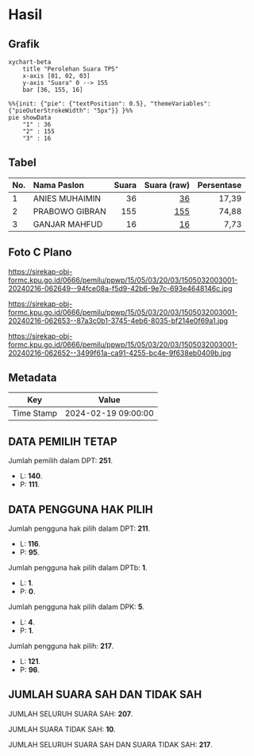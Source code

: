 # Hasil

## Grafik

```mermaid
xychart-beta
    title "Perolehan Suara TPS"
    x-axis [01, 02, 03]
    y-axis "Suara" 0 --> 155
    bar [36, 155, 16]
```

```mermaid
%%{init: {"pie": {"textPosition": 0.5}, "themeVariables": {"pieOuterStrokeWidth": "5px"}} }%%
pie showData
    "1" : 36
    "2" : 155
    "3" : 16
```

## Tabel

| No. | Nama Paslon    | Suara | Suara (raw) | Persentase |
|:--- |:-------------- | -----:| -----------:| ----------:|
| 1   | ANIES MUHAIMIN | 36    | [36][p-1]   | 17,39      |
| 2   | PRABOWO GIBRAN | 155   | [155][p-2]  | 74,88      |
| 3   | GANJAR MAHFUD  | 16    | [16][p-3]   | 7,73       |


[p-1]: https://github.com/gigit-pemilu/pemilu-2024-15-jambi/blob/main/pilpres/hitung-suara/sub/15-jambi/sub/05--muaro-jambi/sub/03-kumpeh/sub/2003-betung/sub/001-tps/sub/paslon-1.txt
[p-2]: https://github.com/gigit-pemilu/pemilu-2024-15-jambi/blob/main/pilpres/hitung-suara/sub/15-jambi/sub/05--muaro-jambi/sub/03-kumpeh/sub/2003-betung/sub/001-tps/sub/paslon-2.txt
[p-3]: https://github.com/gigit-pemilu/pemilu-2024-15-jambi/blob/main/pilpres/hitung-suara/sub/15-jambi/sub/05--muaro-jambi/sub/03-kumpeh/sub/2003-betung/sub/001-tps/sub/paslon-3.txt

## Foto C Plano

https://sirekap-obj-formc.kpu.go.id/0666/pemilu/ppwp/15/05/03/20/03/1505032003001-20240216-062649--94fce08a-f5d9-42b6-9e7c-693e4648146c.jpg

https://sirekap-obj-formc.kpu.go.id/0666/pemilu/ppwp/15/05/03/20/03/1505032003001-20240216-062653--87a3c0b1-3745-4eb6-8035-bf214e0f69a1.jpg

https://sirekap-obj-formc.kpu.go.id/0666/pemilu/ppwp/15/05/03/20/03/1505032003001-20240216-062652--3499f61a-ca91-4255-bc4e-9f638eb0409b.jpg


## Metadata

| Key        | Value               |
| ---------- | ------------------- |
| Time Stamp | 2024-02-19 09:00:00 |


## DATA PEMILIH TETAP

Jumlah pemilih dalam DPT: **251**.
 * L: **140**.
 * P: **111**.

## DATA PENGGUNA HAK PILIH

Jumlah pengguna hak pilih dalam DPT: **211**.
 * L: **116**.
 * P: **95**.

Jumlah pengguna hak pilih dalam DPTb: **1**.
 * L: **1**.
 * P: **0**.

Jumlah pengguna hak pilih dalam DPK: **5**.
 * L: **4**.
 * P: **1**.

Jumlah pengguna hak pilih: **217**.
 * L: **121**.
 * P: **96**.

## JUMLAH SUARA SAH DAN TIDAK SAH

JUMLAH SELURUH SUARA SAH: **207**.

JUMLAH SUARA TIDAK SAH: **10**.

JUMLAH SELURUH SUARA SAH DAN SUARA TIDAK SAH: **217**.


